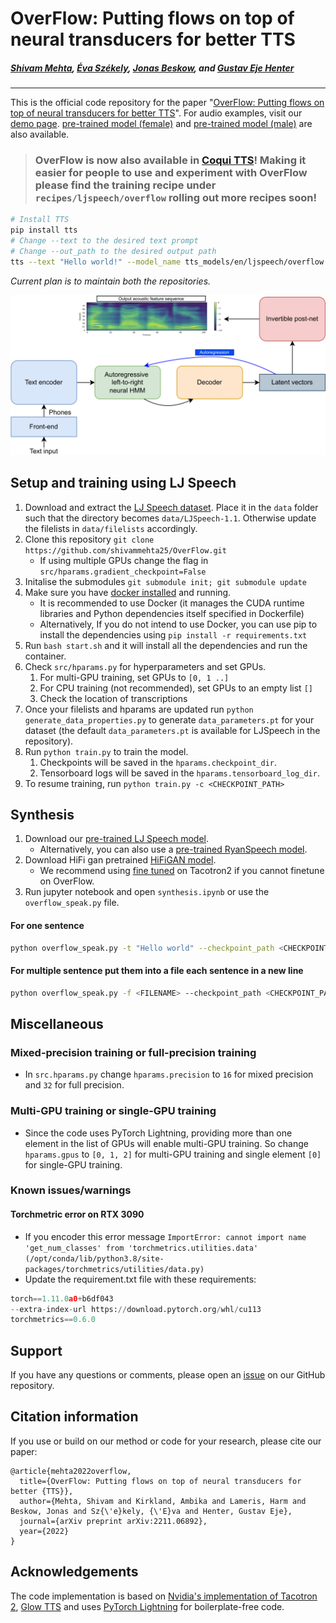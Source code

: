 # OverFlow: Putting flows on top of neural transducers for better TTS
##### [Shivam Mehta][shivam_profile], [Éva Székely][eva_profile], [Jonas Beskow][jonas_profile], and [Gustav Eje Henter][gustav_profile]
---

[paper_link]: https://shivammehta25.github.io/OverFlow/

[github_link]: https://github.com/shivammehta25/OverFlow
[shivam_profile]: https://www.kth.se/profile/smehta
[ambika_profile]: https://www.kth.se/profile/kirkland
[harm_profile]: https://www.kth.se/profile/lameris
[eva_profile]: https://www.kth.se/profile/szekely
[jonas_profile]: https://www.kth.se/profile/beskow
[gustav_profile]: https://people.kth.se/~ghe/
[demo_page]: https://shivammehta25.github.io/OverFlow/
[ljspeech_link]: https://keithito.com/LJ-Speech-Dataset/
[github_new_issue_link]: https://github.com/shivammehta25/OverFlow/issues/new
[docker_install_link]: https://docs.docker.com/get-docker/
[tacotron2_link]: https://github.com/NVIDIA/tacotron2
[glow_tts_link]: https://github.com/jaywalnut310/glow-tts
[pretrained_model_link_female]: https://github.com/shivammehta25/OverFlow/releases/download/OverFlow/OverFlow-Female.ckpt
[pretrained_model_link_male]: https://github.com/shivammehta25/OverFlow/releases/download/OverFlow/OverFlow-Male.ckpt
[hifigan_all]: https://drive.google.com/drive/folders/1-eEYTB5Av9jNql0WGBlRoi-WH2J7bp5Y
[hifigan_t2]: https://drive.google.com/drive/folders/1dqpUYEYF_hH7T0rII9_VQbps45FvNBqf
[pytorch_lightning_link]: https://github.com/PyTorchLightning/pytorch-lightning
[coqui_tts_link]: https://github.com/coqui-ai/TTS


This is the official code repository for the paper "[OverFlow: Putting flows on top of neural transducers for better TTS][paper_link]". For audio examples, visit our [demo page][demo_page]. [pre-trained model (female)][pretrained_model_link_female] and [pre-trained model (male)][pretrained_model_link_male] are also available.


> ### OverFlow is now also available in [Coqui TTS][coqui_tts_link]! Making it easier for people to use and experiment with OverFlow please find the training recipe under `recipes/ljspeech/overflow` rolling out more recipes soon!
```bash
# Install TTS
pip install tts
# Change --text to the desired text prompt
# Change --out_path to the desired output path
tts --text "Hello world!" --model_name tts_models/en/ljspeech/overflow --vocoder_name vocoder_models/en/ljspeech/hifigan_v2 --out_path output.wav
```

*Current plan is to maintain both the repositories.*

<img src="docs/images/model_architecture.png" alt="Architecture of OverFlow" width="650"/>



## Setup and training using LJ Speech
1. Download and extract the [LJ Speech dataset][ljspeech_link]. Place it in the `data` folder such that the directory becomes `data/LJSpeech-1.1`. Otherwise update the filelists in `data/filelists` accordingly.
2. Clone this repository ```git clone https://github.com/shivammehta25/OverFlow.git```
   * If using multiple GPUs change the flag in `src/hparams.gradient_checkpoint=False`
3. Initalise the submodules ```git submodule init; git submodule update```
4. Make sure you have [docker installed][docker_install_link] and running.
    * It is recommended to use Docker (it manages the CUDA runtime libraries and Python dependencies itself specified in Dockerfile)
    * Alternatively, If you do not intend to use Docker, you can use pip to install the dependencies using ```pip install -r requirements.txt```
5. Run ``bash start.sh`` and it will install all the dependencies and run the container.
6. Check `src/hparams.py` for hyperparameters and set GPUs.
    1. For multi-GPU training, set GPUs to ```[0, 1 ..]```
    2. For CPU training (not recommended), set GPUs to an empty list ```[]```
    3. Check the location of transcriptions
7. Once your filelists and hparams are updated run `python generate_data_properties.py` to generate `data_parameters.pt` for your dataset (the default `data_parameters.pt` is available for LJSpeech in the repository).
8. Run ```python train.py``` to train the model.
    1. Checkpoints will be saved in the `hparams.checkpoint_dir`.
    2. Tensorboard logs will be saved in the `hparams.tensorboard_log_dir`.
9. To resume training, run ```python train.py -c <CHECKPOINT_PATH>```

## Synthesis
1. Download our [pre-trained LJ Speech model][pretrained_model_link_female].
    - Alternatively, you can also use a [pre-trained RyanSpeech model][pretrained_model_link_male].
2. Download HiFi gan pretrained [HiFiGAN model][hifigan_all].
    - We recommend using [fine tuned][hifigan_t2] on Tacotron2 if you cannot finetune on OverFlow.
3. Run jupyter notebook and open ```synthesis.ipynb``` or use the `overflow_speak.py` file.

#### For one sentence
```bash
python overflow_speak.py -t "Hello world" --checkpoint_path <CHECKPOINT_PATH> --hifigan_checkpoint_path <HIFIGAN_PATH>  --hifigan_config <HIFIGAN_CONFIG_PATH>
```
#### For multiple sentence put them into a file each sentence in a new line
```bash
python overflow_speak.py -f <FILENAME> --checkpoint_path <CHECKPOINT_PATH> --hifigan_checkpoint_path <HIFIGAN_PATH>  --hifigan_config <HIFIGAN_CONFIG_PATH>
```

## Miscellaneous
### Mixed-precision training or full-precision training
* In ```src.hparams.py``` change ```hparams.precision``` to ```16``` for mixed precision and ```32``` for full precision.
### Multi-GPU training or single-GPU training
* Since the code uses PyTorch Lightning, providing more than one element in the list of GPUs will enable multi-GPU training. So change ```hparams.gpus``` to ```[0, 1, 2]``` for multi-GPU training and single element ```[0]``` for single-GPU training.


### Known issues/warnings
#### Torchmetric error on RTX 3090
* If you encoder this error message ```ImportError: cannot import name 'get_num_classes' from 'torchmetrics.utilities.data' (/opt/conda/lib/python3.8/site-packages/torchmetrics/utilities/data.py)```
* Update the requirement.txt file with these requirements:
```python
torch==1.11.0a0+b6df043
--extra-index-url https://download.pytorch.org/whl/cu113
torchmetrics==0.6.0
```

## Support
If you have any questions or comments, please open an [issue][github_new_issue_link] on our GitHub repository.

## Citation information
If you use or build on our method or code for your research, please cite our paper:
```
@article{mehta2022overflow,
  title={OverFlow: Putting flows on top of neural transducers for better {TTS}},
  author={Mehta, Shivam and Kirkland, Ambika and Lameris, Harm and Beskow, Jonas and Sz{\'e}kely, {\'E}va and Henter, Gustav Eje},
  journal={arXiv preprint arXiv:2211.06892},
  year={2022}
}
```
## Acknowledgements
The code implementation is based on [Nvidia's implementation of Tacotron 2][tacotron2_link], [Glow TTS][glow_tts_link] and uses [PyTorch Lightning][pytorch_lightning_link] for boilerplate-free code.
